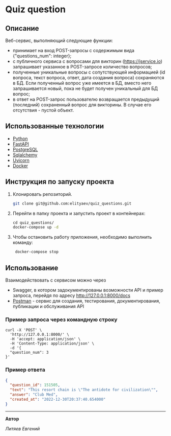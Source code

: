 # Quiz question


## Описание
Веб-сервис, выполняющий следующие функции:
   * принимает на вход POST-запросы с содержимым вида {"questions_num": integer};
   * с публичного сервиса с вопросами для викторин (https://jservice.io)
   запрашивает указанное в POST-запросе количество вопросов;
   * полученные уникальные вопросы с сопутствующей информацией (id вопроса, текст вопроса,
   ответ, дата создания вопроса) сохраняются в БД. Если полученный вопрос уже имеется
   в БД, вместо него запрашивается новый, пока не будет получен уникальный для БД вопрос;
   * в ответ на POST-запрос пользователю возвращается предыдущий (последний) сохраненный
   вопрос для викторины. В случае его отсутствия - пустой объект.  
 

## Использованные технологии

- [Python](https://docs.python.org/release/3.10.9/)
- [FastAPI](https://fastapi.tiangolo.com/)
- [PostgreSQL](https://www.postgresql.org/docs/) 
- [Sqlalchemy](https://docs.sqlalchemy.org/en/20/)
- [Uvicorn](https://www.uvicorn.org/)
- [Docker](https://docs.docker.com/)

## Инструкция по запуску проекта 

1. Клонировать репозиторий.
    
    ```bash
    git clone git@github.com:elityaev/quiz_questions.git
    ```
    
2. Перейти в папку проекта и запустить проект в контейнерах:   
    ```bash
    сd quiz_questions/
    docker-compose up -d
    ```
3. Чтобы остановить работу приложения, необходимо выполнить команду:
   ```bash
    docker-compose stop
    ```

## Использование 

Взаимодействовать с сервисом можно через 
* Swagger, в котором задокументированы возможности API и пример запроса, перейдя по адресу http://127.0.0.1:8000/docs
* [Postman](https://www.postman.com/) - сервис для создания, тестирования, документирования, публикации и обслуживания API

### Пример запроса через командную строку
```shell
curl -X 'POST' \
  'http://127.0.0.1:8000/' \
  -H 'accept: application/json' \
  -H 'Content-Type: application/json' \
  -d '{
  "question_num": 3
}'
```

### Пример ответа

```json
{
  "question_id": 151505,
  "text": "This resort chain is \"The antidote for civilization\"",
  "answer": "Club Med",
  "created_at": "2022-12-30T20:37:40.654000"
}
```
____

**Автор**

_Литяев Евгений_

